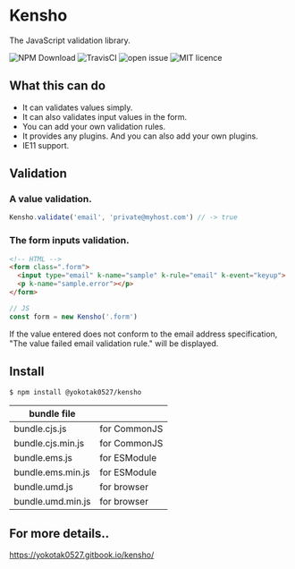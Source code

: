 # Kensho

The JavaScript validation library.

![NPM Download](https://img.shields.io/npm/dt/@yokotak0527/kensho)
![TravisCI](https://travis-ci.org/yokotak0527/kensho.svg?branch=master)
![open issue](https://img.shields.io/github/issues/yokotak0527/kensho)
![MIT licence](https://img.shields.io/github/license/yokotak0527/kensho)

## What this can do

- It can validates values simply.
- It can also validates input values in the form.
- You can add your own validation rules.
- It provides any plugins. And you can also add your own plugins.
- IE11 support.

## Validation

### A value validation.

```js
Kensho.validate('email', 'private@myhost.com') // -> true
```

### The form inputs validation.

```html
<!-- HTML -->
<form class=".form">
  <input type="email" k-name="sample" k-rule="email" k-event="keyup">
  <p k-name="sample.error"></p>
</form>
```

```js
// JS
const form = new Kensho('.form')
```

If the value entered does not conform to the email address specification, "The value failed email validation rule." will be displayed.

## Install

```bash
$ npm install @yokotak0527/kensho
```

| bundle file       |              |
|-------------------|--------------|
| bundle.cjs.js     | for CommonJS |
| bundle.cjs.min.js | for CommonJS |
| bundle.ems.js     | for ESModule |
| bundle.ems.min.js | for ESModule |
| bundle.umd.js     | for browser  |
| bundle.umd.min.js | for browser  |

## For more details..

https://yokotak0527.gitbook.io/kensho/
